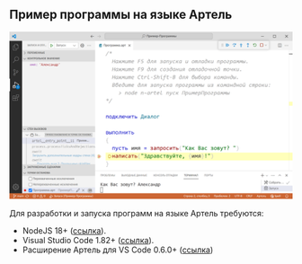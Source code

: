 
## Пример программы на языке Артель

![Программа](ReadMe.png?raw=true)

Для разработки и запуска программ на языке Артель требуются:

- NodeJS 18+ ([ссылка](https://nodejs.org/)).
- Visual Studio Code 1.82+ ([ссылка](https://code.visualstudio.com/)).
- Расширение Артель для VS Code 0.6.0+ ([ссылка](https://marketplace.visualstudio.com/items?itemName=nezaboodka.artel-vscode))

